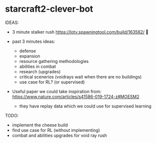 # starcraft2-clever-bot

IDEAS: 
- 3 minute stalker rush https://lotv.spawningtool.com/build/163562/ 🧀
- past 3 minutes ideas:
   - defense
   - expansion
   - resource gathering methodologies
   - abilities in combat
   - research (upgrades)
   - critical scenerios (voidrays wait when there are no buildings)
   - use case for RL? (or supervised)

- Useful paper we could take inspiration from: https://www.nature.com/articles/s41586-019-1724-z#MOESM2
   - they have replay data which we could use for supervised learning


TODO: 
- implement the cheese build
- find use case for RL (without implementing) 
- combat and abilities upgrades for void ray rush
